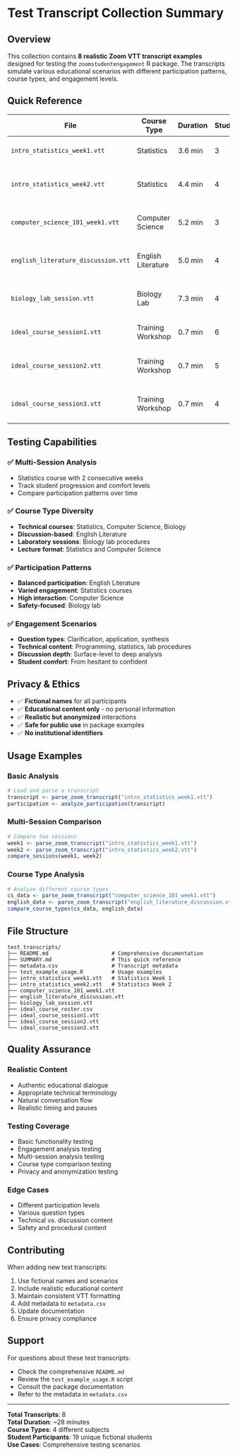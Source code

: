 # Test Transcript Collection Summary

## Overview
This collection contains **8 realistic Zoom VTT transcript examples** designed for testing the `zoomstudentengagement` R package. The transcripts simulate various educational scenarios with different participation patterns, course types, and engagement levels.

## Quick Reference

| File | Course Type | Duration | Students | Key Features |
|------|-------------|----------|----------|--------------|
| `intro_statistics_week1.vtt` | Statistics | 3.6 min | 3 | Basic concepts, data analysis |
| `intro_statistics_week2.vtt` | Statistics | 4.4 min | 4 | Probability theory, normal distribution |
| `computer_science_101_week1.vtt` | Computer Science | 5.2 min | 3 | Python programming, hands-on coding |
| `english_literature_discussion.vtt` | English Literature | 5.0 min | 4 | Shakespeare analysis, Socratic discussion |
| `biology_lab_session.vtt` | Biology Lab | 7.3 min | 4 | DNA extraction, lab procedures |
| `ideal_course_session1.vtt` | Training Workshop | 0.7 min | 6 | Preferred names, intl name, guest |
| `ideal_course_session2.vtt` | Training Workshop | 0.7 min | 5 | Mid-session name change, two guests |
| `ideal_course_session3.vtt` | Training Workshop | 0.7 min | 4 | Cross-session name shift, long dead air |

## Testing Capabilities

### ✅ Multi-Session Analysis
- Statistics course with 2 consecutive weeks
- Track student progression and comfort levels
- Compare participation patterns over time

### ✅ Course Type Diversity
- **Technical courses**: Statistics, Computer Science, Biology
- **Discussion-based**: English Literature
- **Laboratory sessions**: Biology lab procedures
- **Lecture format**: Statistics and Computer Science

### ✅ Participation Patterns
- **Balanced participation**: English Literature
- **Varied engagement**: Statistics courses
- **High interaction**: Computer Science
- **Safety-focused**: Biology lab

### ✅ Engagement Scenarios
- **Question types**: Clarification, application, synthesis
- **Technical content**: Programming, statistics, lab procedures
- **Discussion depth**: Surface-level to deep analysis
- **Student comfort**: From hesitant to confident

## Privacy & Ethics

- ✅ **Fictional names** for all participants
- ✅ **Educational content only** - no personal information
- ✅ **Realistic but anonymized** interactions
- ✅ **Safe for public use** in package examples
- ✅ **No institutional identifiers**

## Usage Examples

### Basic Analysis
```r
# Load and parse a transcript
transcript <- parse_zoom_transcript("intro_statistics_week1.vtt")
participation <- analyze_participation(transcript)
```

### Multi-Session Comparison
```r
# Compare two sessions
week1 <- parse_zoom_transcript("intro_statistics_week1.vtt")
week2 <- parse_zoom_transcript("intro_statistics_week2.vtt")
compare_sessions(week1, week2)
```

### Course Type Analysis
```r
# Analyze different course types
cs_data <- parse_zoom_transcript("computer_science_101_week1.vtt")
english_data <- parse_zoom_transcript("english_literature_discussion.vtt")
compare_course_types(cs_data, english_data)
```

## File Structure
```
test_transcripts/
├── README.md                    # Comprehensive documentation
├── SUMMARY.md                   # This quick reference
├── metadata.csv                 # Transcript metadata
├── test_example_usage.R         # Usage examples
├── intro_statistics_week1.vtt   # Statistics Week 1
├── intro_statistics_week2.vtt   # Statistics Week 2
├── computer_science_101_week1.vtt
├── english_literature_discussion.vtt
├── biology_lab_session.vtt
├── ideal_course_roster.csv
├── ideal_course_session1.vtt
├── ideal_course_session2.vtt
└── ideal_course_session3.vtt
```

## Quality Assurance

### Realistic Content
- Authentic educational dialogue
- Appropriate technical terminology
- Natural conversation flow
- Realistic timing and pauses

### Testing Coverage
- Basic functionality testing
- Engagement analysis testing
- Multi-session analysis testing
- Course type comparison testing
- Privacy and anonymization testing

### Edge Cases
- Different participation levels
- Various question types
- Technical vs. discussion content
- Safety and procedural content

## Contributing

When adding new test transcripts:
1. Use fictional names and scenarios
2. Include realistic educational content
3. Maintain consistent VTT formatting
4. Add metadata to `metadata.csv`
5. Update documentation
6. Ensure privacy compliance

## Support

For questions about these test transcripts:
- Check the comprehensive `README.md`
- Review the `test_example_usage.R` script
- Consult the package documentation
- Refer to the metadata in `metadata.csv`

---

**Total Transcripts**: 8  
**Total Duration**: ~28 minutes  
**Course Types**: 4 different subjects  
**Student Participants**: 19 unique fictional students  
**Use Cases**: Comprehensive testing scenarios
